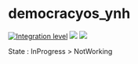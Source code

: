 # democracyos_ynh

[![Integration level](https://dash.yunohost.org/integration/democracyos.svg)](https://dash.yunohost.org/appci/app/democracyos) ![](https://ci-apps.yunohost.org/ci/badges/democracyos.status.svg) ![](https://ci-apps.yunohost.org/ci/badges/democracyos.maintain.svg)

State : InProgress > NotWorking
